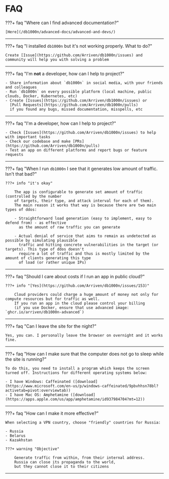 # FAQ

???+ faq "Where can I find advanced documentation?"

    [Here](/db1000n/advanced-docs/advanced-and-devs/)

---

???+ faq "I installed `db1000n` but it's not working properly. What to do?"

    Create [Issue](https://github.com/Arriven/db1000n/issues) and community will help you with solving a problem

---

???+ faq "I'm **not** a developer, how can I help to project?"

    - Share information about `db1000n` in social media, with your friends and colleagues
    - Run `db1000n` on every possible platform (local machine, public clouds, Docker, Kubernetes, etc)
    - Create [Issues](https://github.com/Arriven/db1000n/issues) or
      [Pull Requests](https://github.com/Arriven/db1000n/pulls)
      if you found any bugs, missed documentation, misspells, etc

---

???+ faq "I'm a developer, how can I help to project?"

    - Check [Issues](https://github.com/Arriven/db1000n/issues) to help with important tasks
    - Check our codebase and make [PRs](https://github.com/Arriven/db1000n/pulls)
    - Test an app on different platforms and report bugs or feature requests

---

???+ faq "When I run `db1000n` I see that it generates low amount of traffic. Isn't that bad?"

    ???+ info "it's okay"

        The app is configurable to generate set amount of traffic (controlled by the number
        of targets, their type, and attack interval for each of them).
        The main reason it works that way is because there are two main types of ddos:

        - Straightforward load generation (easy to implement, easy to defend from) - as effective
          as the amount of raw traffic you can generate

        - Actual denial of service that aims to remain as undetected as possible by simulating plausible
          traffic and hitting concrete vulnerabilities in the target (or targets). This type of ddos doesn't
          require a lot of traffic and thus is mostly limited by the amount of clients generating this type
          of load (or rather unique IPs)

---

???+ faq "Should I care about costs if I run an app in public cloud?"

    ???+ info "[Yes](https://github.com/Arriven/db1000n/issues/153)"

        Cloud providers could charge a huge amount of money not only for compute resources but for traffic as well.
        If you run an app in the cloud please control your billing
        (if you use Docker, ensure that use advanced image: `ghcr.io/arriven/db1000n-advanced`)

---

???+ faq "Can I leave the site for the night?"

    Yes, you can. I personally leave the browser on overnight and it works fine.

---

???+ faq "How can I make sure that the computer does not go to sleep while the site is running?"

    To do this, you need to install a program which keeps the screen turned off. Instructions for different operating systems below:

    - I have Windows: Caffeinated ([download](https://www.microsoft.com/en-us/p/windows-caffeinated/9pbvhhsn78bl?activetab=pivot:overviewtab))
    - I have Mac OS: Amphetamine ([download](https://apps.apple.com/us/app/amphetamine/id937984704?mt=12))

---

???+ faq "How can I make it more effective?"

    When selecting a VPN country, choose "friendly" countries for Russia:

    - Russia
    - Belarus
    - Kazakhstan

    ???+ warning "Objective"

        Generate traffic from within, from their internal address.
        Russia can close its propaganda to the world,
        but they cannot close it to their citizens

---
